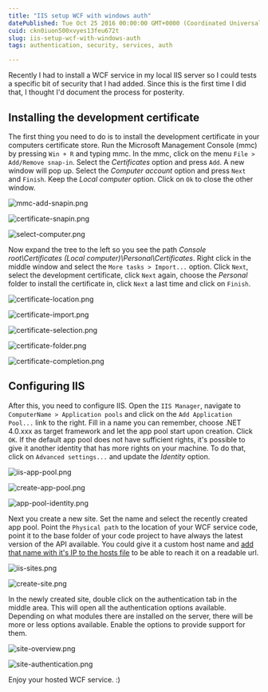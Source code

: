 ```yaml
---
title: "IIS setup WCF with windows auth"
datePublished: Tue Oct 25 2016 00:00:00 GMT+0000 (Coordinated Universal Time)
cuid: ckn0iuon500xvyes13feu672t
slug: iis-setup-wcf-with-windows-auth
tags: authentication, security, services, auth

---
```



Recently I had to install a WCF service in my local IIS server so I could tests a specific bit of security that I had added. Since this is the first time I did that, I thought I'd document the process for posterity.

## Installing the development certificate

The first thing you need to do is to install the development certificate in your computers certificate store. Run the Microsoft Management Console (mmc) by pressing `Win + R` and typing mmc. In the mmc, click on the menu `File > Add/Remove snap-in`. Select the _Certificates_ option and press `Add`. A new window will pop up. Select the _Computer account_ option and press `Next` and `Finish`. Keep the _Local computer_ option. Click on `Ok` to close the other window.

![mmc-add-snapin.png](https://cdn.hashnode.com/res/hashnode/image/upload/v1618391418254/51Mew4Qe-.png)

![certificate-snapin.png](https://cdn.hashnode.com/res/hashnode/image/upload/v1618391434776/ANWvSXklK.png)

![select-computer.png](https://cdn.hashnode.com/res/hashnode/image/upload/v1618391445341/2jDE1pBkL.png)

Now expand the tree to the left so you see the path _Console root\\Certificates (Local computer)\\Personal\\Certificates_. Right click in the middle window and select the `More tasks > Import...` option. Click `Next`, select the development certificate, click `Next` again, choose the _Personal_ folder to install the certificate in, click `Next` a last time and click on `Finish`.

![certificate-location.png](https://cdn.hashnode.com/res/hashnode/image/upload/v1618391469756/epIafERjm.png)

![certificate-import.png](https://cdn.hashnode.com/res/hashnode/image/upload/v1618391479610/llKFd18jF.png)

![certificate-selection.png](https://cdn.hashnode.com/res/hashnode/image/upload/v1618391494622/GI-f6cx-0.png)

![certificate-folder.png](https://cdn.hashnode.com/res/hashnode/image/upload/v1618391505899/12G9QW5Lu.png)

![certificate-completion.png](https://cdn.hashnode.com/res/hashnode/image/upload/v1618391520090/VxhXcmYFM.png)

## Configuring IIS

After this, you need to configure IIS. Open the `IIS Manager`, navigate to `ComputerName > Application pools` and click on the `Add Application Pool...` link to the right. Fill in a name you can remember, choose .NET 4.0.xxx as target framework and let the app pool start upon creation. Click `OK`. If the default app pool does not have sufficient rights, it's possible to give it another identity that has more rights on your machine. To do that, click on `Advanced settings...` and update the _Identity_ option.

![iis-app-pool.png](https://cdn.hashnode.com/res/hashnode/image/upload/v1618391533068/ypGPPOl3B.png)

![create-app-pool.png](https://cdn.hashnode.com/res/hashnode/image/upload/v1618391553949/2CnGJuzR8.png)

![app-pool-identity.png](https://cdn.hashnode.com/res/hashnode/image/upload/v1618391563378/KHPV9yTd-.png)

Next you create a new site. Set the name and select the recently created app pool. Point the `Physical path` to the location of your WCF service code, point it to the base folder of your code project to have always the latest version of the API available. You could give it a custom host name and [add that name with it's IP to the hosts file](https://www.google.be/search?q=hosts+file+windows&oq=hosts&aqs=chrome.2.69i57j0l5.3338j0j7&sourceid=chrome&ie=UTF-8) to be able to reach it on a readable url.

![iis-sites.png](https://cdn.hashnode.com/res/hashnode/image/upload/v1618391578138/d-9M6gelM.png)

![create-site.png](https://cdn.hashnode.com/res/hashnode/image/upload/v1618391589517/ij4jwWaI9.png)

In the newly created site, double click on the authentication tab in the middle area. This will open all the authentication options available. Depending on what modules there are installed on the server, there will be more or less options available. Enable the options to provide support for them.

![site-overview.png](https://cdn.hashnode.com/res/hashnode/image/upload/v1618391607360/LIVLJenUV.png)

![site-authentication.png](https://cdn.hashnode.com/res/hashnode/image/upload/v1618391616681/3ESIbqp1B.png)

Enjoy your hosted WCF service. :)
